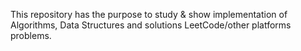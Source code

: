 This repository has the purpose to study & show implementation of Algorithms, Data Structures and solutions LeetCode/other platforms problems.
